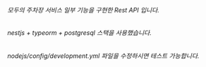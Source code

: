 ###### 모두의 주차장 서비스 일부 기능을 구현한 Rest API 입니다.

###### nestjs + typeorm + postgresql 스택을 사용했습니다.

###### nodejs/config/development.yml 파일을 수정하시면 테스트 가능합니다.
